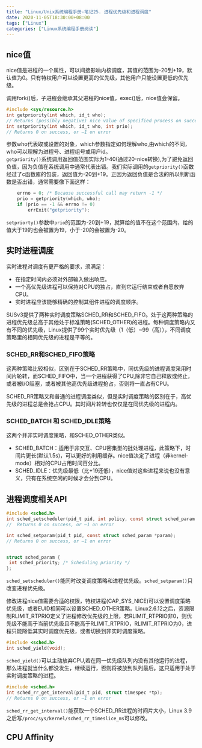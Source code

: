 ```yaml
---
title: "Linux/Unix系统编程手册-笔记25. 进程优先级和进程调度"
date: 2020-11-05T18:30:00+08:00
tags: ["Linux"]
categories: ["Linux系统编程手册阅读"]
---
```


## nice值

nice值是进程的一个属性，可以间接影响内核调度，其值的范围为-20到+19，默认值为0。只有特权用户可以设置更高的优先级，其他用户只能设置更低的优先级。  

调用fork()后，子进程会继承其父进程的nice值，exec()后，nice值会保留。


```c
#include <sys/resource.h>
int getpriority(int which, id_t who);
// Returns (possibly negative) nice value of specified process on success, or –1 on error
int setpriority(int which, id_t who, int prio);
// Returns 0 on success, or –1 on error
```

参数who代表取或设置的对象，which参数指定如何理解who,由which的不同，who可以理解为进程号、进程组号或用户id。  
`getpriority()`系统调用返回值范围实际为1-40(通过20-nice转换),为了避免返回负值，因为负值在系统调用中通常代表出错。我们实际调用的`getpriority()`函数经过了c函数库的包装，返回值为-20到+19。正因为返回负值是合法的所以判断函数是否出错，通常需要像下面这样：

```c
    errno = 0; /* Because successful call may return -1 */
    prio = getpriority(which, who);
    if (prio == -1 && errno != 0)
        errExit("getpriority");
```

`setpriorty()`参数中`prio`的范围为-20到+19，就算给的值不在这个范围内，给的值大于19的也会被置为19，小于-20的会被置为-20。


## 实时进程调度

实时进程对调度有更严格的要求，须满足：
- 在指定时间内必须对外部输入做出响应。
- 一个高优先级进程可以保持对CPU的独占，直到它运行结束或者自愿放弃CPU。
- 实时进程应该能够精确的控制其组件进程的调度顺序。

SUSv3提供了两种实时调度策略SCHED_RR和SCHED_FIFO。处于这两种策略的进程优先级总高于其他处于标准策略(SCHED_OTHER)的进程。每种调度策略内又有不同的优先级，Linux提供了99个实时优先级（1（低）~99（高）），不同调度策略里的相同优先级的进程是平等的。

### SCHED_RR和SCHED_FIFO策略

这两种策略比较相似，区别在于SCHED_RR策略中，同优先级的进程调度采用时间片轮转，而SCHED_FIFO中，当一个进程获得了CPU,除非它自己释放或终止，或者被I/O阻塞，或者被其他高优先级进程抢占，否则将一直占有CPU。

SCHED_RR策略又和普通的进程调度类似，但是实时调度策略的区别在于，高优先级的进程总是会抢占CPU。其时间片轮转也仅仅是在同优先级的进程内。
### SCHED_BATCH 和 SCHED_IDLE策略

这两个并非实时调度策略，和SCHED_OTHER类似。

- SCHED_BATCH：适用于非交互、CPU密集型的批处理进程，此策略下，时间片更长(默认1.5s)，可以更好的利用缓存。nice值决定了进程（非kernel-mode）相对的CPU占用时间百分比。
- SCHED_IDLE：优先级最低（比+19还低），nice值对这些进程来说也没有意义，只有在系统空闲的时候才会分到CPU。


## 进程调度相关API


```c
#include <sched.h>
int sched_setscheduler(pid_t pid, int policy, const struct sched_param *param);
//  Returns 0 on success, or –1 on error

int sched_setparam(pid_t pid, const struct sched_param *param);
// Returns 0 on success, or –1 on error


struct sched_param {
 int sched_priority; /* Scheduling priority */
};
```

`sched_setscheduler()`能同时改变调度策略和进程优先级。`sched_setparam()`只改变进程优先级。  

修改进程nice值需要合适的权限，特权进程(CAP_SYS_NICE)可以设置调度策略优先级，或者EUID相同可以设置SCHED_OTHER策略。Linux2.6.12之后，资源限制RLIMIT_RTPRIO定义了进程修改优先级的上限，若RLIMIT_RTPRIO非0，则优先级不能高于当前优先级且不能高于RLIMIT_RTPRIO，RLIMIT_RTPRIO为0，进程只能降低其实时调度优先级，或者切换到非实时调度策略。  

```c
#include <sched.h>
int sched_yield(void);
```

`sched_yield()`可以主动放弃CPU,若在同一优先级队列内没有其他运行的进程，那么进程就当什么都没发生，继续运行，否则将被放到队列最后。这只适用于处于实时调度策略的进程。

```c
#include <sched.h>
int sched_rr_get_interval(pid_t pid, struct timespec *tp);
// Returns 0 on success, or –1 on error
```

`sched_rr_get_interval()`能获取一个SCHED_RR进程的时间片大小，Linux 3.9之后写`/proc/sys/kernel/sched_rr_timeslice_ms`可以修改。


## CPU Affinity


